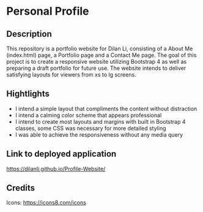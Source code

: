 # Personal Profile

## Description

This repository is a portfolio website for Dilan Li, consisting of a About Me (index.html) page, a Portfolio page and a Contact Me page. The goal of this project is to create a responsive website utilizing Bootstrap 4 as well as preparing a draft portfolio for future use. The website intends to deliver satisfying layouts for viewers from xs to lg screens. 

## Hightlights

- I intend a simple layout that compliments the content without distraction
- I intend a calming color scheme that appears professional
- I intend to create most layouts and margins with built in Bootstrap 4 classes, some CSS was necessary for more detailed styling
- I was able to achieve the responsiveness without any media query

## Link to deployed application
https://dilanli.github.io/Profile-Website/

## Credits
Icons: https://icons8.com/icons

